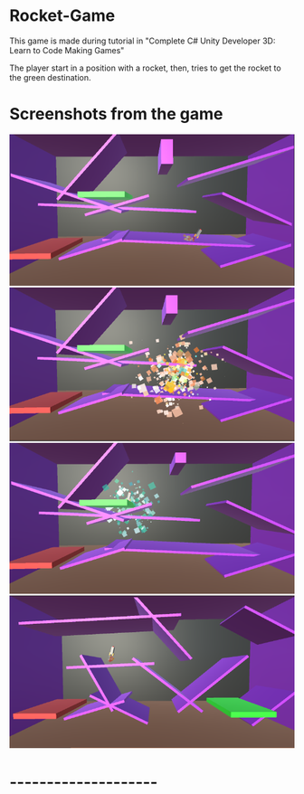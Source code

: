 # Rocket-Game

This game is made during tutorial in "Complete C# Unity Developer 3D: Learn to Code Making Games"

The player start in a position with a rocket, then, tries to get the rocket to the green destination.

# Screenshots from the game

![](Screenshots/FirstLevel.png)
![](Screenshots/Crush.png)
![](Screenshots/NextLevel.png)
![](Screenshots/SecondLevel.png)

# --------------------
